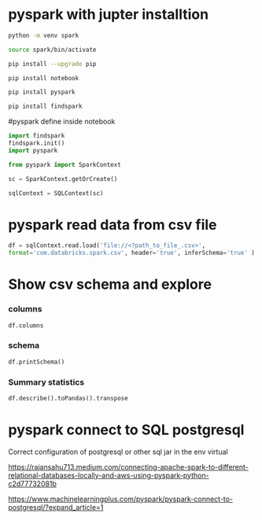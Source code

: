# pyspark with jupter installtion 

```bash
python -m venv spark
```

```bash
source spark/bin/activate
```

```bash
pip install --upgrade pip 
```

```bash
pip install notebook
```


```bash
pip install pyspark
```


```bash
pip install findspark
```

#pyspark define inside notebook 


```python
import findspark
findspark.init()
import pyspark

from pyspark import SparkContext

sc = SparkContext.getOrCreate()

sqlContext = SQLContext(sc)
```


# pyspark read data from csv file

```python
df = sqlContext.read.load('file://<?path_to_file_.csv>',
format='com.databricks.spark.csv', header='true', inferSchema='true' )
````

# Show csv schema and explore 

### columns 

```python
df.columns
```
### schema

```python
df.printSchema()
```

### Summary statistics 

```python
df.describe().toPandas().transpose
```


# pyspark connect to SQL postgresql

Correct configuration of postgresql or other sql jar in the env virtual 

https://rajansahu713.medium.com/connecting-apache-spark-to-different-relational-databases-locally-and-aws-using-pyspark-python-c2d77732081b

https://www.machinelearningplus.com/pyspark/pyspark-connect-to-postgresql/?expand_article=1
